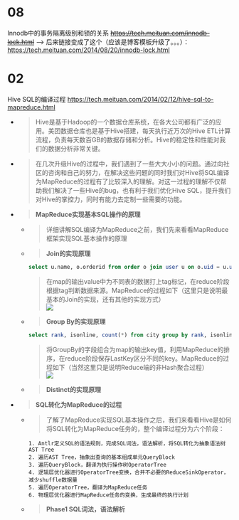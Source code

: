 
# 08

Innodb中的事务隔离级别和锁的关系 ~~https://tech.meituan.com/innodb-lock.html~~ --> 后来链接变成了这个（应该是博客模板升级了。。。）：https://tech.meituan.com/2014/08/20/innodb-lock.html

# 02

Hive SQL的编译过程 https://tech.meituan.com/2014/02/12/hive-sql-to-mapreduce.html
- > Hive是基于Hadoop的一个数据仓库系统，在各大公司都有广泛的应用。美团数据仓库也是基于Hive搭建，每天执行近万次的Hive ETL计算流程，负责每天数百GB的数据存储和分析。Hive的稳定性和性能对我们的数据分析非常关键。
- > 在几次升级Hive的过程中，我们遇到了一些大大小小的问题。通过向社区的咨询和自己的努力，在解决这些问题的同时我们对Hive将SQL编译为MapReduce的过程有了比较深入的理解。对这一过程的理解不仅帮助我们解决了一些Hive的bug，也有利于我们优化Hive SQL，提升我们对Hive的掌控力，同时有能力去定制一些需要的功能。
- > **MapReduce实现基本SQL操作的原理**
  * > 详细讲解SQL编译为MapReduce之前，我们先来看看MapReduce框架实现SQL基本操作的原理
  * > **Join的实现原理**
    ```sql
    select u.name, o.orderid from order o join user u on o.uid = u.uid;
    ```
    > 在map的输出value中为不同表的数据打上tag标记，在reduce阶段根据tag判断数据来源。MapReduce的过程如下（这里只是说明最基本的Join的实现，还有其他的实现方式） <br> ![](https://awps-assets.meituan.net/mit-x/blog-images-bundle-2014/73cd82b9.png)
  * > **Group By的实现原理**
    ```sql
    select rank, isonline, count(*) from city group by rank, isonline;
    ```
    > 将GroupBy的字段组合为map的输出key值，利用MapReduce的排序，在reduce阶段保存LastKey区分不同的key。MapReduce的过程如下（当然这里只是说明Reduce端的非Hash聚合过程） <br> ![](https://awps-assets.meituan.net/mit-x/blog-images-bundle-2014/bcb10088.png)
  * > **Distinct的实现原理**
- > **SQL转化为MapReduce的过程**
  * > 了解了MapReduce实现SQL基本操作之后，我们来看看Hive是如何将SQL转化为MapReduce任务的，整个编译过程分为六个阶段：
    ```
    1. Antlr定义SQL的语法规则，完成SQL词法，语法解析，将SQL转化为抽象语法树AST Tree
    2. 遍历AST Tree，抽象出查询的基本组成单元QueryBlock
    3. 遍历QueryBlock，翻译为执行操作树OperatorTree
    4. 逻辑层优化器进行OperatorTree变换，合并不必要的ReduceSinkOperator，减少shuffle数据量
    5. 遍历OperatorTree，翻译为MapReduce任务
    6. 物理层优化器进行MapReduce任务的变换，生成最终的执行计划
    ```
  * > **Phase1 SQL词法，语法解析**
